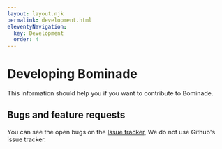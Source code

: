 ```yaml
---
layout: layout.njk
permalink: development.html
eleventyNavigation:
  key: Development
  order: 4
---
```


# Developing Bominade

This information should help you if you want to contribute to Bominade.

## Bugs and feature requests

You can see the open bugs on the
[Issue tracker](https://gitlab.com/afshar-oss/b8/-/issues),
We do not use Github's issue tracker.
